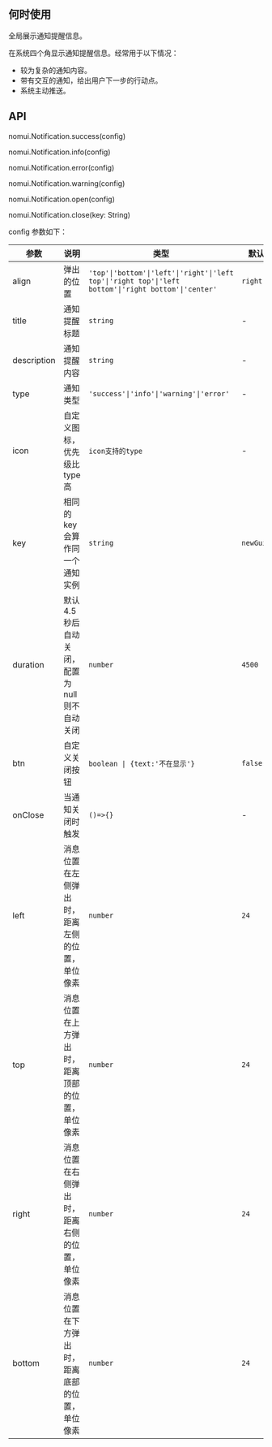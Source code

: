 ## 何时使用

全局展示通知提醒信息。

在系统四个角显示通知提醒信息。经常用于以下情况：

- 较为复杂的通知内容。
- 带有交互的通知，给出用户下一步的行动点。
- 系统主动推送。

## API

nomui.Notification.success(config)

nomui.Notification.info(config)

nomui.Notification.error(config)

nomui.Notification.warning(config)

nomui.Notification.open(config)

nomui.Notification.close(key: String)

config 参数如下：

| 参数 | 说明 | 类型 | 默认值 |
| --- | --- | --- | --- |
| align | 弹出的位置 | `'top'\|'bottom'\|'left'\|'right'\|'left top'\|'right top'\|'left bottom'\|'right bottom'\|'center' ` | `right top` |
| title | 通知提醒标题 | `string` | - |
| description | 通知提醒内容 | `string` | - |
| type | 通知类型 | `'success'\|'info'\|'warning'\|'error'` | - |
| icon | 自定义图标，优先级比 type 高 | `icon支持的type` | - |
| key | 相同的 key 会算作同一个通知实例 | `string` | `newGuid()` |
| duration | 默认 4.5 秒后自动关闭，配置为 null 则不自动关闭 | `number` | `4500` |
| btn | 自定义关闭按钮 | `boolean \| {text:'不在显示'}` | `false` |
| onClose | 当通知关闭时触发 | `()=>{}` | - |
| left | 消息位置在左侧弹出时，距离左侧的位置，单位像素 | `number` | `24` |
| top | 消息位置在上方弹出时，距离顶部的位置，单位像素 | `number` | `24` |
| right | 消息位置在右侧弹出时，距离右侧的位置，单位像素 | `number` | `24` |
| bottom | 消息位置在下方弹出时，距离底部的位置，单位像素 | `number` | `24` |
